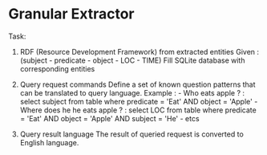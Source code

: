 Granular Extractor
=====================================================

Task:
1.  RDF (Resource Development Framework) from extracted entities
    Given : (subject - predicate - object - LOC - TIME)
    Fill SQLite database with corresponding entities

2. Query request commands
    Define a set of known question patterns that can be translated to query language.
    Example : 
        - Who eats apple ?              :   select subject from table where predicate = 'Eat' AND object = 'Apple'
        - Where does he he eats apple ? :   select LOC from table where predicate = 'Eat' AND object = 'Apple' AND subject = 'He'
        - etcs

3. Query result language
    The result of queried request is converted to English language.


